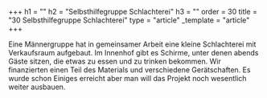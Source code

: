+++
h1 = ""
h2 = "Selbsthilfegruppe Schlachterei"
h3 = ""
order = 30
title = "30 Selbsthilfegruppe Schlachterei"
type = "article"
_template = "article"
+++

Eine Männergruppe hat in gemeinsamer Arbeit eine kleine Schlachterei mit Verkaufsraum aufgebaut. Im Innenhof gibt es Schirme, unter denen abends Gäste sitzen, die etwas zu essen und zu trinken bekommen. Wir finanzierten einen Teil des Materials und verschiedene Gerätschaften. Es wurde schon Einiges erreicht aber man will das Projekt noch wesentlich weiter ausbauen.
